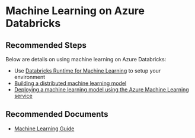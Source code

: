 <properties
	pageTitle="Machine Learning on Azure Databricks"
	description="Machine Learning on Azure Databricks"
	service="microsoft.databricks"
	resource="workspaces"
	authors="mspreshah"
	ms.author="preshah"
	displayOrder="13"
	selfHelpType="resource"
	supportTopicIds="32612201"
	resourceTags=""
	productPesIds="16432"
	cloudEnvironments="public"
	articleId="46c97f17-7adf-407a-88cc-60da6cbc8e04"
	ownershipId="AzureData_AzureDatabricks"
/>

# Machine Learning on Azure Databricks    

## **Recommended Steps**  

Below are details on using machine learning on Azure Databricks:  

* Use [Databricks Runtime for Machine Learning](https://docs.azuredatabricks.net/user-guide/clusters/mlruntime.html#overview-of-databricks-runtime-for-machine-learning) to setup your environment
* [Building a distributed machine learning model](https://docs.azuredatabricks.net/spark/latest/mllib/index.html#apache-spark-mllib)
* [Deploying a machine learning model using the Azure Machine Learning service](https://github.com/Azure/MachineLearningNotebooks/tree/master/how-to-use-azureml/azure-databricks)   

 
## **Recommended Documents**

* [Machine Learning Guide](https://docs.azuredatabricks.net/spark/latest/mllib/index.html#machine-learning)  
